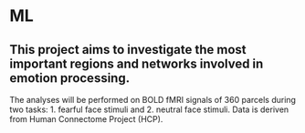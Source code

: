 # ML

## This project aims to investigate the most important regions and networks involved in emotion processing.
The analyses will be performed on BOLD fMRI signals of 360 parcels during two tasks: 1. fearful face stimuli and 2. neutral face stimuli.
Data is deriven from Human Connectome Project (HCP).
